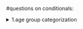 #questions on conditionals:
<details>
<summary>1.age group categorization
</summary>
classify a person's age grpouip:child(<13),
teenager (13-19),adult (20-59),senior(60+).

<details>
<summary>2.movie ticket pricing
</summary>
problem:movie tickets are priced based on age:
$ for adults (18 and over), $8 for childen